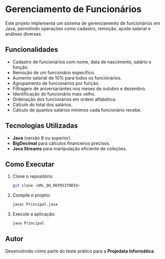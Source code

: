 # Gerenciamento de Funcionários

Este projeto implementa um sistema de gerenciamento de funcionários em Java, permitindo operações como cadastro, remoção, ajuste salarial e análises diversas.

## Funcionalidades
- Cadastro de funcionários com nome, data de nascimento, salário e função.
- Remoção de um funcionário específico.
- Aumento salarial de 10% para todos os funcionários.
- Agrupamento de funcionários por função.
- Filtragem de aniversariantes nos meses de outubro e dezembro.
- Identificação do funcionário mais velho.
- Ordenação dos funcionários em ordem alfabética.
- Cálculo do total dos salários.
- Cálculo de quantos salários mínimos cada funcionário recebe.

## Tecnologias Utilizadas
- **Java** (versão 8 ou superior).
- **BigDecimal** para cálculos financeiros precisos.
- **Java Streams** para manipulação eficiente de coleções.

## Como Executar
1. Clone o repositório:
   ```sh
   git clone <URL_DO_REPOSITORIO>
   ```
2. Compile o projeto:
   ```sh
   javac Principal.java
   ```
3. Execute a aplicação:
   ```sh
   java Principal
   ```

## Autor
Desenvolvido como parte do teste prático para a **Projedata Informática**.

